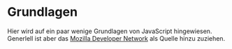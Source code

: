# Grundlagen

Hier wird auf ein paar wenige Grundlagen von JavaScript hingewiesen. Generlell ist aber das [Mozilla Developer Network](https://developer.mozilla.org/en-US/docs/Web/JavaScript) als Quelle hinzu zuziehen.


